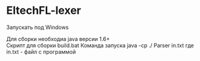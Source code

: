 # EltechFL-lexer
Запускать под Windows

Для сборки необходиа java версии 1.6+ </br>
Скрипт для сборки build.bat
Команда запуска java -cp ./ Parser in.txt где in.txt - файл с программой
